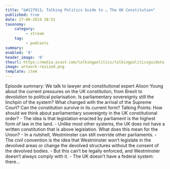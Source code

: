 ```yaml
---
title: "&#127911; Talking Politics Guide to … The UK Constitution"
published: true
date: 27-08-2019 10:52
taxonomy:
    category:
         - stream
    tag:
         - podcasts
summary:
enabled: '0'
header_image: '0'
theurl: https://media.acast.com/talkingpolitics/talkingpoliticsguideto...theukconstitution/media.mp3
image: artwork-resized.png
template: item
---
```

 
Episode summary: We talk to lawyer and constitutional expert Alison Young about the current pressures on the UK constitution, from Brexit to devolution to political polarisation. Is parliamentary sovereignty still the linchpin of the system? What changed with the arrival of the Supreme Court? Can the constitution survive in its current form? Talking Points: How should we think about parliamentary sovereignty in the UK constitutional order? - The idea is that legislation enacted by parliament is the highest form of law in the land. - Unlike most other systems, the UK does not have a written constitution that is above legislation. What does this mean for the Union? - In a nutshell, Westminster can still override other parliaments. - The civil convention is the idea that Westminster won’t legislate in the devolved areas or change the devolved structures without the consent of the devolved bodies. - But this can’t be legally enforced, and Westminster doesn’t always comply with it. - The UK doesn’t have a federal system: there…
